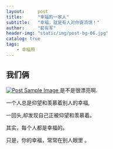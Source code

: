 ```yaml
---
layout:     post
title:      "幸福的一家人"
subtitle:   "幸福，就是有人对你耍流氓！"
author:     "裴有军"
header-img: "static/img/post-bg-06.jpg"
catalog: true
tags:
    - 幸福照
---
```


<h2 class="section-heading">我们俩</h2>

<a href="#">
    <img src="{{ site.baseurl }}/static/img/w1.png" alt="Post Sample Image">
</a>
<span class="caption text-muted">是不是很漂亮啊.</span>

<p>一个人总是仰望和羡慕着别人的幸福,</p>

<p>一回头,却发现自己正被仰望和羡慕着。</p>

<p>其实，每个人都是幸福的。</p>

<p>只是，你的幸福，常常在别人眼里 。</p>
